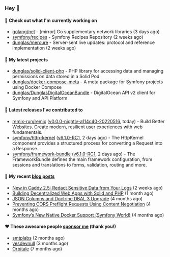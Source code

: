 ### Hey 👋

#### 👷 Check out what I'm currently working on

- [golang/net](https://github.com/golang/net) - [mirror] Go supplementary network libraries (3 days ago)
- [symfony/recipes](https://github.com/symfony/recipes) - Symfony Recipes Repository (2 weeks ago)
- [dunglas/mercure](https://github.com/dunglas/mercure) - Server-sent live updates: protocol and reference implementation (2 weeks ago)

#### 🌱 My latest projects

- [dunglas/solid-client-php](https://github.com/dunglas/solid-client-php) - PHP library for accessing data and managing permissions on data stored in a Solid Pod
- [dunglas/docker-compose-meta](https://github.com/dunglas/docker-compose-meta) - A meta package for Symfony projects using Docker Compose
- [dunglas/DunglasDigitalOceanBundle](https://github.com/dunglas/DunglasDigitalOceanBundle) - DigitalOcean API v2 client for Symfony and API Platform

#### 🔭 Latest releases I've contributed to

- [remix-run/remix](https://github.com/remix-run/remix) ([v0.0.0-nightly-a114c40-20220516](https://github.com/remix-run/remix/releases/tag/v0.0.0-nightly-a114c40-20220516), today) - Build Better Websites. Create modern, resilient user experiences with web fundamentals.
- [symfony/http-kernel](https://github.com/symfony/http-kernel) ([v6.1.0-RC1](https://github.com/symfony/http-kernel/releases/tag/v6.1.0-RC1), 2 days ago) - The HttpKernel component provides a structured process for converting a Request into a Response.
- [symfony/framework-bundle](https://github.com/symfony/framework-bundle) ([v6.1.0-RC1](https://github.com/symfony/framework-bundle/releases/tag/v6.1.0-RC1), 2 days ago) - The FrameworkBundle defines the main framework configuration, from sessions and translations to forms, validation, routing and more.

#### 📜 My recent [blog posts](https://dunglas.fr)

- [New in Caddy 2.5: Redact Sensitive Data from Your Logs](https://dunglas.fr/2022/04/caddy-logging-security-improvements/) (2 weeks ago)
- [Building Decentralized Web Apps with Solid and PHP](https://dunglas.fr/2022/04/building-decentralized-web-apps-with-solid-and-php/) (1 month ago)
- [JSON Columns and Doctrine DBAL 3 Upgrade](https://dunglas.fr/2022/01/json-columns-and-doctrine-dbal-3-upgrade/) (4 months ago)
- [Preventing CORS Preflight Requests Using Content Negotiation](https://dunglas.fr/2022/01/preventing-cors-preflight-requests-using-content-negotiation/) (4 months ago)
- [Symfony’s New Native Docker Support (Symfony World)](https://dunglas.fr/2021/12/symfonys-new-native-docker-support-symfony-world/) (4 months ago)

#### ❤️ These awesome people [sponsor me](https://github.com/sponsors/dunglas) (thank you!)

- [smtplabs](https://github.com/smtplabs) (2 months ago)
- [yesdevnull](https://github.com/yesdevnull) (3 months ago)
- [Orbitale](https://github.com/Orbitale) (7 months ago)
